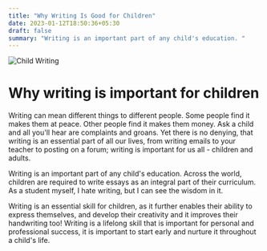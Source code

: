 ```yaml
---
title: "Why Writing Is Good for Children"
date: 2023-01-12T18:50:36+05:30
draft: false
summary: "Writing is an important part of any child's education. "
---
```

![Child Writing](https://images.indianexpress.com/2021/02/pixabay_child-writing_1200.jpg)
# Why writing is important for children

Writing can mean different things to different people.
Some people find it makes them at peace.
Other people find it makes them money.
Ask a child and all you'll hear are complaints and groans.
Yet there is no denying, that writing is an essential part of all our lives, from writing emails to your teacher to posting on a forum;
writing is important for us all - children and adults.

Writing is an important part of any child's education. Across the world, children are required to write essays as an integral part of their curriculum. As a student myself, I hate writing, but I can see the wisdom in it.

Writing is an essential skill for children, as it further enables their ability to express themselves, and develop their creativity and it improves their handwriting too!
Writing is a lifelong skill that is important for personal and professional success, it is important to start early and nurture it throughout a child's life.